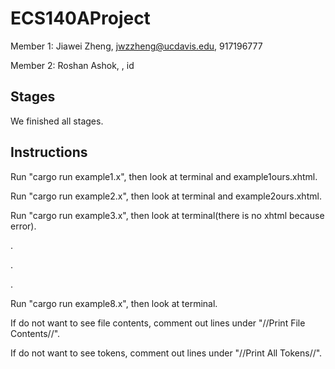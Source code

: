 # ECS140AProject
Member 1: Jiawei Zheng, jwzzheng@ucdavis.edu, 917196777

Member 2: Roshan Ashok, , id

## Stages
We finished all stages.

## Instructions
Run "cargo run example1.x", then look at terminal and example1ours.xhtml.

Run "cargo run example2.x", then look at terminal and example2ours.xhtml.

Run "cargo run example3.x", then look at terminal(there is no xhtml because error).

.

.

.

Run "cargo run example8.x", then look at terminal.

If do not want to see file contents, comment out lines under "//Print File Contents//".

If do not want to see tokens, comment out lines under "//Print All Tokens//".